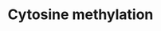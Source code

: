 ---
annotations:
- type: Pathway Ontology
  value: regulatory pathway
authors:
- Fehrhart
- Susan
- Mkutmon
- MaintBot
description: DNA, namely cytosine, methylation is the key event in epigentics. The
  degree of methylation influences gene expression and methylation disorders are known
  to be major causes of some diseases like Rett syndrome and some cancer types. Epigenetic
  effects also contribute to the development of Alzheimers' disease, developmental
  retardation by alcohol, Huntington's disease and ischemia-reperfusion injury. Methylation
  is not a static event but a highly dynamic and therefore highly regulated procedure.
  Cytosine is methylated by DNA methyltransferases (DNMTs) forming 5-methylcytosine
  (5mC). In a second step, 5mC is transformed to 5-hydroxymethylcytosine (5hmC) by
  ten-eleven-translocation enzymes (TET1-3). These enzymes are sensitive to regulation
  by a variety of metabolites (ethanol, a-ketoglutarate, 2-hydroxyglutarate), miRNA
  and MeCP2 (targeting directly TET1). Proteins binding methylated DNA like MeCP2
  or Mbd3 (as part of the NURD complex) also inhibit the conversion by blocking the
  target. MeCP2 also binds on 5hmC and block the transition to 5-formylcytosine (5fC)
  which is also catalyzed by the TET enzymes. The conversion back to cytosine is done
  by tymine DNA glycosylase (TGD) and base excision repair mechanism either directly
  or over another TET catalyzed step forming 5-carboxylcytosine (5caC).
last-edited: 2019-09-17
organisms:
- Homo sapiens
redirect_from:
- /index.php/Pathway:WP3585
- /instance/WP3585
schema-jsonld:
- '@context': https://schema.org/
  '@id': https://wikipathways.github.io/pathways/WP3585.html
  '@type': Dataset
  creator:
    '@type': Organization
    name: WikiPathways
  description: DNA, namely cytosine, methylation is the key event in epigentics. The
    degree of methylation influences gene expression and methylation disorders are
    known to be major causes of some diseases like Rett syndrome and some cancer types.
    Epigenetic effects also contribute to the development of Alzheimers' disease,
    developmental retardation by alcohol, Huntington's disease and ischemia-reperfusion
    injury. Methylation is not a static event but a highly dynamic and therefore highly
    regulated procedure. Cytosine is methylated by DNA methyltransferases (DNMTs)
    forming 5-methylcytosine (5mC). In a second step, 5mC is transformed to 5-hydroxymethylcytosine
    (5hmC) by ten-eleven-translocation enzymes (TET1-3). These enzymes are sensitive
    to regulation by a variety of metabolites (ethanol, a-ketoglutarate, 2-hydroxyglutarate),
    miRNA and MeCP2 (targeting directly TET1). Proteins binding methylated DNA like
    MeCP2 or Mbd3 (as part of the NURD complex) also inhibit the conversion by blocking
    the target. MeCP2 also binds on 5hmC and block the transition to 5-formylcytosine
    (5fC) which is also catalyzed by the TET enzymes. The conversion back to cytosine
    is done by tymine DNA glycosylase (TGD) and base excision repair mechanism either
    directly or over another TET catalyzed step forming 5-carboxylcytosine (5caC).
  keywords:
  - TET3
  - ethanol
  - 5-hydroxymethylcytosine
  - MECP2
  - IDH2
  - cytosine
  - isocitrate
  - base excision repair
  - 5-formylcytosine
  - TET2
  - TET1
  - MBD3
  - hsa-mir-29a
  - 2-hydroxyglutarate
  - a-ketoglutarate
  - 5-methylcytosine
  - DNMT1
  - 5-carboxylcytosine
  - TDG
  - IDH1
  license: CC0
  name: Cytosine methylation
seo: CreativeWork
title: Cytosine methylation
wpid: WP3585
---